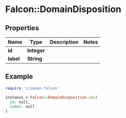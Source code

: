 # Falcon::DomainDisposition

## Properties

| Name | Type | Description | Notes |
| ---- | ---- | ----------- | ----- |
| **id** | **Integer** |  |  |
| **label** | **String** |  |  |

## Example

```ruby
require 'crimson-falcon'

instance = Falcon::DomainDisposition.new(
  id: null,
  label: null
)
```

